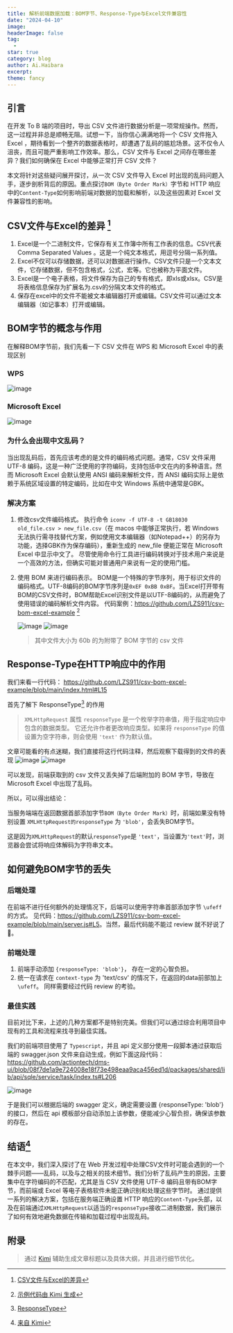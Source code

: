 ```yaml
---
title: 解析前端数据加载：BOM字节、Response-Type与Excel文件兼容性
date: "2024-04-10"
image: 
headerImage: false
tag:
  -
star: true
category: blog
author: Ai.Haibara
excerpt: 
theme: fancy
---
```


## 引言

在开发 To B 端的项目时，导出 CSV 文件进行数据分析是一项常规操作。然而，这一过程并非总是顺畅无阻。试想一下，当你信心满满地将一个 CSV 文件拖入 Excel ，期待看到一个整齐的数据表格时，却遭遇了乱码的尴尬场景。这不仅令人沮丧，而且可能严重影响工作效率。那么，CSV 文件与 Excel 之间存在哪些差异？我们如何确保在 Excel 中能够正常打开 CSV 文件？

本文将针对这些疑问展开探讨，从一次 CSV 文件导入 Excel 时出现的乱码问题入手，逐步剖析背后的原因。重点探讨`BOM（Byte Order Mark）`字节和 HTTP 响应中的`Content-Type`如何影响前端对数据的加载和解析，以及这些因素对 Excel 文件兼容性的影响。

## CSV文件与Excel的差异 [^1]

1. Excel是一个二进制文件，它保存有关工作簿中所有工作表的信息。CSV代表 Comma Separated Values 。这是一个纯文本格式，用逗号分隔一系列值。
2. Excel不仅可以存储数据，还可以对数据进行操作。CSV文件只是一个文本文件，它存储数据，但不包含格式，公式，宏等。它也被称为平面文件。
3. Excel是一个电子表格，将文件保存为自己的专有格式，即xls或xlsx。CSV是将表格信息保存为扩展名为.csv的分隔文本文件的格式。
4. 保存在excel中的文件不能被文本编辑器打开或编辑。CSV文件可以通过文本编辑器（如记事本）打开或编辑。

## BOM字节的概念与作用

在解释BOM字节前，我们先看一下 CSV 文件在 WPS 和 Microsoft Excel 中的表现区别

### WPS

![image](https://github.com/LZS911/LZS911.github.io/assets/42765421/6c8989cf-0386-4f4b-bcdb-1dfef747f2dc)

### Microsoft Excel

![image](https://github.com/LZS911/LZS911.github.io/assets/42765421/1eb61e35-19f5-4aaa-b1fa-b0f6a5be24f7)

### 为什么会出现中文乱码？

当出现乱码后，首先应该考虑的是文件的编码格式问题。通常，CSV 文件采用 UTF-8 编码，这是一种广泛使用的字符编码，支持包括中文在内的多种语言。然而 Microsoft Excel 会默认使用 ANSI 编码来解析文件，而 ANSI 编码实际上是依赖于系统区域设置的特定编码，比如在中文 Windows 系统中通常是GBK。

### 解决方案

1. 修改csv文件编码格式。 执行命令 `iconv -f UTF-8 -t GB18030 old_file.csv > new_file.csv`（在 macos 中能够正常执行，若 Windows 无法执行需寻找替代方案，例如使用文本编辑器（如Notepad++）的另存为功能，选择GBK作为保存编码），重新生成的 new_file 便能正常在 Microsoft Excel 中显示中文了。
   尽管使用命令行工具进行编码转换对于技术用户来说是一个高效的方法，但确实可能对普通用户来说有一定的使用门槛。
2. 使用 BOM 来进行编码表示。 BOM是一个特殊的字节序列，用于标识文件的编码格式。UTF-8编码的BOM字节序列是`0xEF 0xBB 0xBF`。当Excel打开带有BOM的CSV文件时，BOM帮助Excel识别文件是以UTF-8编码的，从而避免了使用错误的编码解析文件内容。
   代码案例：<https://github.com/LZS911/csv-bom-excel-example> [^2]

   ![image](https://github.com/LZS911/LZS911.github.io/assets/42765421/260b5efb-a0a9-4b2b-a4ed-8e8e84a8ddd8)
   ![image](https://github.com/LZS911/LZS911.github.io/assets/42765421/aeade430-b59a-4e57-a92f-f81f1604f48e)

   >其中文件大小为 60b 的为附带了 BOM 字节的 csv 文件

## Response-Type在HTTP响应中的作用

我们来看一行代码： <https://github.com/LZS911/csv-bom-excel-example/blob/main/index.html#L15>

首先了解下 ResponseType[^3] 的作用
>`XMLHttpRequest` 属性 `responseType` 是一个枚举字符串值，用于指定响应中包含的数据类型。
>它还允许作者更改响应类型。如果将 `responseType` 的值设置为空字符串，则会使用 `'text'` 作为默认值。

文章可能看的有点迷糊，我们直接将这行代码注释，然后观察下载得到的文件的表现
![image](https://github.com/LZS911/LZS911.github.io/assets/42765421/d6084364-3e6b-4beb-a012-02efede30366)
![image](https://github.com/LZS911/LZS911.github.io/assets/42765421/0434db6d-3f2e-4ed1-aa37-c81b7bf6cd7f)

可以发现，前端获取到的 csv 文件又丢失掉了后端附加的 BOM 字节，导致在 Microsoft Excel 中出现了乱码。

所以，可以得出结论：

当服务端端在返回数据首部添加字节`BOM（Byte Order Mark）`时，前端如果没有特别设置 `XMLHttpRequest的responseType` 为 `'blob'`，会丢失BOM字节。

这是因为`XMLHttpRequest`的默认`responseType`是 `'text'`，当设置为`'text'`时，浏览器会尝试将响应体解码为字符串文本。

## 如何避免BOM字节的丢失

### 后端处理

在前端不进行任何额外的处理情况下，后端可以使用字符串首部添加字节 `\ufeff` 的方式。 见代码：<https://github.com/LZS911/csv-bom-excel-example/blob/main/server.js#L5>。当然，最后代码能不能过 review 就不好说了🤪。

### 前端处理

1. 前端手动添加 `{responseType: 'blob'}`， 存在一定的心智负担。
2. 统一在请求在 `context-type` 为 'text/csv' 的情况下，在返回的data前部加上 `\ufeff`。 同样需要经过代码 review 的考验。

### 最佳实践

目前对比下来，上述的几种方案都不是特别完美。但我们可以通过综合利用项目中现有的工具和流程来找寻到最佳实践。

我们的前端项目使用了 `Typescript`，并且 api 定义部分使用一段脚本通过获取后端的 swagger.json 文件来自动生成，例如下面这段代码：<https://github.com/actiontech/dms-ui/blob/08f7de1a9e724008e18f73e498eaa9aca456ed1d/packages/shared/lib/api/sqle/service/task/index.ts#L206>

![image](https://github.com/LZS911/LZS911.github.io/assets/42765421/0ca221f5-4417-4d12-b257-08c90d5ab709)

于是我们可以根据后端的 swagger 定义，确定需要设置 {responseType: 'blob'} 的接口，然后在 api 模板部分自动添加上该参数，便能减少心智负担，确保该参数的存在。

## 结语[^4]

在本文中，我们深入探讨了在 Web 开发过程中处理CSV文件时可能会遇到的一个棘手问题——乱码，以及与之相关的技术细节。我们分析了乱码产生的原因，主要集中在字符编码的不匹配，尤其是当 CSV 文件使用 UTF-8 编码且带有BOM字节，而前端或 Excel 等电子表格软件未能正确识别和处理这些字节时。
通过提供一系列的解决方案，包括在服务端正确设置 HTTP 响应的`Content-Type`头部，以及在前端通过`XMLHttpRequest`以适当的`responseType`接收二进制数据，我们展示了如何有效地避免数据在传输和加载过程中出现乱码。

## 附录
> 通过 [Kimi](https://kimi.moonshot.cn/) 辅助生成文章标题以及具体大纲，并且进行细节优化。
[^1]:[CSV文件与Excel的差异](https://zhuanlan.zhihu.com/p/148209693)
[^2]:[示例代码由 Kimi 生成](https://github.com/LZS911/csv-bom-excel-example)
[^3]:[ResponseType](https://developer.mozilla.org/zh-CN/docs/Web/API/XMLHttpRequest/responseType)
[^4]:[来自 Kimi](https://kimi.moonshot.cn/)
